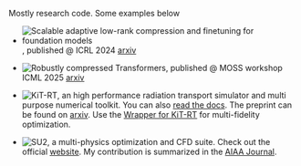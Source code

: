 Mostly research code. Some examples below

- ![Scalable adaptive low-rank compression and finetuning for foundation models](https://github.com/ScSteffen/Publication-GeoLoRA-Geometric-integration-for-parameter-efficient-fine-tuning), published @ ICRL 2024 [arxiv](https://arxiv.org/pdf/2410.18720?)
  
-  ![Robustly compressed Transformers]([https://github.com/ScSteffen/neuralEntropyClosures](https://github.com/ScSteffen/Publication_ICML_MOSS_Workshop)), published @ MOSS workshop ICML 2025 [arxiv](https://arxiv.org/pdf/2505.08022?)

-  ![KiT-RT](https://github.com/CSMMLab/KiT-RT), an high performance radiation transport simulator and multi purpose numerical toolkit. You can also [read the docs]( https://kit-rt.readthedocs.io/en/develop/index.html). The preprint can be found on [arxiv](https://arxiv.org/abs/2205.08417). Use the [Wrapper for KiT-RT](https://github.com/ScSteffen/CharmKiT) for multi-fidelity optimization.

-  ![SU2](https://github.com/su2code/SU2), a multi-physics optimization and CFD suite. Check out the official [website](https://su2code.github.io/). My contribution is summarized in the [AIAA Journal](https://arc.aiaa.org/doi/abs/10.2514/1.J059983?af=R&utm_source=researcher_app&utm_medium=referral&utm_campaign=RESR_MRKT_Researcher_inbound).





